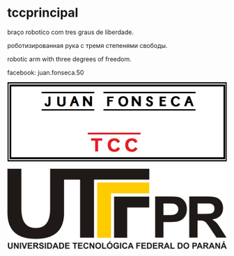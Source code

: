 # tccprincipal

braço robotico com tres graus de liberdade.

роботизированная рука с тремя степенями свободы.

robotic arm with three degrees of freedom.

facebook: juan.fonseca.50

![Alt text](https://github.com/juanfonsecamaia/tccprincipal/blob/master/titulo.jpg?raw=true "Title")



![Alt text](https://github.com/juanfonsecamaia/tccprincipal/blob/master/sello.jpg?raw=true "Title")
